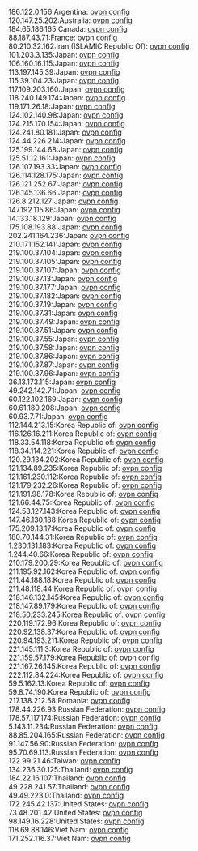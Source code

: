 186.122.0.156:Argentina: [ovpn config](vpn/186_122_0_156.ovpn)  
120.147.25.202:Australia: [ovpn config](vpn/120_147_25_202.ovpn)  
184.65.186.165:Canada: [ovpn config](vpn/184_65_186_165.ovpn)  
88.187.43.71:France: [ovpn config](vpn/88_187_43_71.ovpn)  
80.210.32.162:Iran (ISLAMIC Republic Of): [ovpn config](vpn/80_210_32_162.ovpn)  
101.203.3.135:Japan: [ovpn config](vpn/101_203_3_135.ovpn)  
106.160.16.115:Japan: [ovpn config](vpn/106_160_16_115.ovpn)  
113.197.145.39:Japan: [ovpn config](vpn/113_197_145_39.ovpn)  
115.39.104.23:Japan: [ovpn config](vpn/115_39_104_23.ovpn)  
117.109.203.160:Japan: [ovpn config](vpn/117_109_203_160.ovpn)  
118.240.149.174:Japan: [ovpn config](vpn/118_240_149_174.ovpn)  
119.171.26.18:Japan: [ovpn config](vpn/119_171_26_18.ovpn)  
124.102.140.98:Japan: [ovpn config](vpn/124_102_140_98.ovpn)  
124.215.170.154:Japan: [ovpn config](vpn/124_215_170_154.ovpn)  
124.241.80.181:Japan: [ovpn config](vpn/124_241_80_181.ovpn)  
124.44.226.214:Japan: [ovpn config](vpn/124_44_226_214.ovpn)  
125.199.144.68:Japan: [ovpn config](vpn/125_199_144_68.ovpn)  
125.51.12.161:Japan: [ovpn config](vpn/125_51_12_161.ovpn)  
126.107.193.33:Japan: [ovpn config](vpn/126_107_193_33.ovpn)  
126.114.128.175:Japan: [ovpn config](vpn/126_114_128_175.ovpn)  
126.121.252.67:Japan: [ovpn config](vpn/126_121_252_67.ovpn)  
126.145.136.66:Japan: [ovpn config](vpn/126_145_136_66.ovpn)  
126.8.212.127:Japan: [ovpn config](vpn/126_8_212_127.ovpn)  
147.192.115.86:Japan: [ovpn config](vpn/147_192_115_86.ovpn)  
14.133.18.129:Japan: [ovpn config](vpn/14_133_18_129.ovpn)  
175.108.193.88:Japan: [ovpn config](vpn/175_108_193_88.ovpn)  
202.241.164.236:Japan: [ovpn config](vpn/202_241_164_236.ovpn)  
210.171.152.141:Japan: [ovpn config](vpn/210_171_152_141.ovpn)  
219.100.37.104:Japan: [ovpn config](vpn/219_100_37_104.ovpn)  
219.100.37.105:Japan: [ovpn config](vpn/219_100_37_105.ovpn)  
219.100.37.107:Japan: [ovpn config](vpn/219_100_37_107.ovpn)  
219.100.37.13:Japan: [ovpn config](vpn/219_100_37_13.ovpn)  
219.100.37.177:Japan: [ovpn config](vpn/219_100_37_177.ovpn)  
219.100.37.182:Japan: [ovpn config](vpn/219_100_37_182.ovpn)  
219.100.37.19:Japan: [ovpn config](vpn/219_100_37_19.ovpn)  
219.100.37.31:Japan: [ovpn config](vpn/219_100_37_31.ovpn)  
219.100.37.49:Japan: [ovpn config](vpn/219_100_37_49.ovpn)  
219.100.37.51:Japan: [ovpn config](vpn/219_100_37_51.ovpn)  
219.100.37.55:Japan: [ovpn config](vpn/219_100_37_55.ovpn)  
219.100.37.58:Japan: [ovpn config](vpn/219_100_37_58.ovpn)  
219.100.37.86:Japan: [ovpn config](vpn/219_100_37_86.ovpn)  
219.100.37.87:Japan: [ovpn config](vpn/219_100_37_87.ovpn)  
219.100.37.96:Japan: [ovpn config](vpn/219_100_37_96.ovpn)  
36.13.173.115:Japan: [ovpn config](vpn/36_13_173_115.ovpn)  
49.242.142.71:Japan: [ovpn config](vpn/49_242_142_71.ovpn)  
60.122.102.169:Japan: [ovpn config](vpn/60_122_102_169.ovpn)  
60.61.180.208:Japan: [ovpn config](vpn/60_61_180_208.ovpn)  
60.93.7.71:Japan: [ovpn config](vpn/60_93_7_71.ovpn)  
112.144.213.15:Korea Republic of: [ovpn config](vpn/112_144_213_15.ovpn)  
116.126.16.211:Korea Republic of: [ovpn config](vpn/116_126_16_211.ovpn)  
118.33.54.118:Korea Republic of: [ovpn config](vpn/118_33_54_118.ovpn)  
118.34.114.221:Korea Republic of: [ovpn config](vpn/118_34_114_221.ovpn)  
120.29.134.202:Korea Republic of: [ovpn config](vpn/120_29_134_202.ovpn)  
121.134.89.235:Korea Republic of: [ovpn config](vpn/121_134_89_235.ovpn)  
121.161.230.112:Korea Republic of: [ovpn config](vpn/121_161_230_112.ovpn)  
121.179.232.26:Korea Republic of: [ovpn config](vpn/121_179_232_26.ovpn)  
121.191.98.178:Korea Republic of: [ovpn config](vpn/121_191_98_178.ovpn)  
121.66.44.75:Korea Republic of: [ovpn config](vpn/121_66_44_75.ovpn)  
124.53.127.143:Korea Republic of: [ovpn config](vpn/124_53_127_143.ovpn)  
147.46.130.188:Korea Republic of: [ovpn config](vpn/147_46_130_188.ovpn)  
175.209.13.17:Korea Republic of: [ovpn config](vpn/175_209_13_17.ovpn)  
180.70.144.31:Korea Republic of: [ovpn config](vpn/180_70_144_31.ovpn)  
1.230.131.183:Korea Republic of: [ovpn config](vpn/1_230_131_183.ovpn)  
1.244.40.66:Korea Republic of: [ovpn config](vpn/1_244_40_66.ovpn)  
210.179.200.29:Korea Republic of: [ovpn config](vpn/210_179_200_29.ovpn)  
211.195.92.162:Korea Republic of: [ovpn config](vpn/211_195_92_162.ovpn)  
211.44.188.18:Korea Republic of: [ovpn config](vpn/211_44_188_18.ovpn)  
211.48.118.44:Korea Republic of: [ovpn config](vpn/211_48_118_44.ovpn)  
218.146.132.145:Korea Republic of: [ovpn config](vpn/218_146_132_145.ovpn)  
218.147.89.179:Korea Republic of: [ovpn config](vpn/218_147_89_179.ovpn)  
218.50.233.245:Korea Republic of: [ovpn config](vpn/218_50_233_245.ovpn)  
220.119.172.96:Korea Republic of: [ovpn config](vpn/220_119_172_96.ovpn)  
220.92.138.37:Korea Republic of: [ovpn config](vpn/220_92_138_37.ovpn)  
220.94.193.211:Korea Republic of: [ovpn config](vpn/220_94_193_211.ovpn)  
221.145.111.3:Korea Republic of: [ovpn config](vpn/221_145_111_3.ovpn)  
221.159.57.179:Korea Republic of: [ovpn config](vpn/221_159_57_179.ovpn)  
221.167.26.145:Korea Republic of: [ovpn config](vpn/221_167_26_145.ovpn)  
222.112.84.224:Korea Republic of: [ovpn config](vpn/222_112_84_224.ovpn)  
59.5.162.13:Korea Republic of: [ovpn config](vpn/59_5_162_13.ovpn)  
59.8.74.190:Korea Republic of: [ovpn config](vpn/59_8_74_190.ovpn)  
217.138.212.58:Romania: [ovpn config](vpn/217_138_212_58.ovpn)  
178.44.226.93:Russian Federation: [ovpn config](vpn/178_44_226_93.ovpn)  
178.57.117.174:Russian Federation: [ovpn config](vpn/178_57_117_174.ovpn)  
5.143.11.234:Russian Federation: [ovpn config](vpn/5_143_11_234.ovpn)  
88.85.204.165:Russian Federation: [ovpn config](vpn/88_85_204_165.ovpn)  
91.147.56.90:Russian Federation: [ovpn config](vpn/91_147_56_90.ovpn)  
95.70.69.113:Russian Federation: [ovpn config](vpn/95_70_69_113.ovpn)  
122.99.21.46:Taiwan: [ovpn config](vpn/122_99_21_46.ovpn)  
134.236.30.125:Thailand: [ovpn config](vpn/134_236_30_125.ovpn)  
184.22.16.107:Thailand: [ovpn config](vpn/184_22_16_107.ovpn)  
49.228.241.57:Thailand: [ovpn config](vpn/49_228_241_57.ovpn)  
49.49.223.0:Thailand: [ovpn config](vpn/49_49_223_0.ovpn)  
172.245.42.137:United States: [ovpn config](vpn/172_245_42_137.ovpn)  
73.48.201.42:United States: [ovpn config](vpn/73_48_201_42.ovpn)  
98.149.16.228:United States: [ovpn config](vpn/98_149_16_228.ovpn)  
118.69.88.146:Viet Nam: [ovpn config](vpn/118_69_88_146.ovpn)  
171.252.116.37:Viet Nam: [ovpn config](vpn/171_252_116_37.ovpn)  
